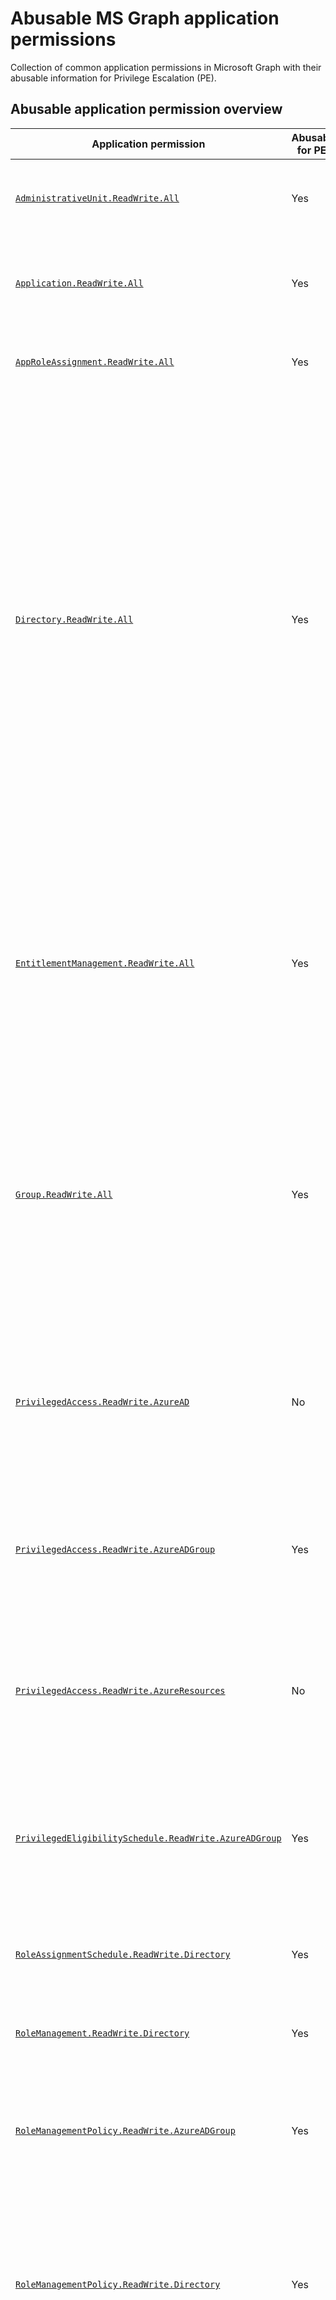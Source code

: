 # Abusable MS Graph application permissions

Collection of common application permissions in Microsoft Graph with their abusable information for Privilege Escalation (PE).


## Abusable application permission overview

| Application permission | Abusable for PE? | Explanation | Shortest path to Global Admin |
|---|---|---|---|
| [`AdministrativeUnit.ReadWrite.All`](https://learn.microsoft.com/en-us/graph/permissions-reference#administrativeunitreadwriteall) | Yes | Allows updating the membership of [Restricted Management Administrative Units (RMAU)](https://learn.microsoft.com/en-us/entra/identity/role-based-access-control/admin-units-restricted-management). | n/a <br> Note: can help leveraging other types of access to take over a Global Admin that is protected by a RMAU. |
| [`Application.ReadWrite.All`](https://learn.microsoft.com/en-us/graph/permissions-reference#applicationreadwriteall) | Yes | Allows taking over any SP by creating a new secret for them. Can also assign new application permissions, but *cannot* grant them. | Find and take over another SP with more abusable permissions. |
| [`AppRoleAssignment.ReadWrite.All`](https://learn.microsoft.com/en-us/graph/permissions-reference#approleassignmentreadwriteall) | Yes | Allows assigning any application role to any SP *without* requiring admin consent. | Assign the [`RoleManagement.ReadWrite.Directory`](https://learn.microsoft.com/en-us/graph/permissions-reference#rolemanagementreadwritedirectory) permission to a compromised SP and abuse that permission to escalate to Global Admin. |
| [`Directory.ReadWrite.All`](https://learn.microsoft.com/en-us/graph/permissions-reference#directoryreadwriteall) <a id='directory-readwrite-all'></a> | Yes | Allows controlling group membership for: <ul><li>Non-role-assignable security groups with assigned Azure roles</li><li>Non-role-assignable M365 groups</li><li>Dynamic M365 groups via user creation</li><li>Dynamic security groups with assigned Azure roles via user creation</li></ul> Note: only provides permissions on directory objects (e.g. users, groups, applications, etc.) but *not* role assignments. <br>Cannot control group membership for role-assignable groups. <br>Cannot control ownership of application objects and SPs. | Identify and add a controlled user account to a non-role-assignable group with Tier-0 Azure permissions. With the new Azure permissions, identify compute resources with an assigned MI that has abusable MS Graph application permissions. Leverage the MI to escalate to Global Admin. |
| [`EntitlementManagement.ReadWrite.All`](https://learn.microsoft.com/en-us/graph/permissions-reference#entitlementmanagementreadwriteall) | Yes | Allows updating the assignment policy of arbitrary access packages, to successfully request them from a controlled user account without approval. <br> Can create new access packages, but adding resources to it such as Entra roles and groups requires extra permissions such as [`Group.ReadWrite.All`](https://learn.microsoft.com/en-us/graph/permissions-reference#groupreadwriteall) ([more info](https://learn.microsoft.com/en-us/graph/api/entitlementmanagement-post-accesspackageresourcerequests?view=graph-rest-beta&tabs=http#request-body)). | Identify an access package providing access to a security group with an active Global Admin assignment. Add an assignment policy to the access package, so that the latter can be requested from a controlled user account, without manual approval. With the controlled user, request the access package and escalate to Global Admin via group membership. |
| [`Group.ReadWrite.All`](https://learn.microsoft.com/en-us/graph/permissions-reference#groupreadwriteall) | Yes | Allows controlling group membership for: <ul><li>Non-role-assignable security groups with assigned Azure roles</li><li>Non-role-assignable M365 groups (members can read all conversations within the team by default)</li></ul> | Same as [`Directory.ReadWrite.All`](#directory-readwrite-all). |
[`PrivilegedAccess.ReadWrite.AzureAD`](https://learn.microsoft.com/en-us/graph/permissions-reference#privilegedaccessreadwriteazuread) | No | Legacy <br> Note: probably allowed to assign any Entra role to any user, by creating an active PIM role assignment in PIM iteration 1, using delegated permissions. Does not seem to have ever been usable as application permission (only delegated). | n/a |
| [`PrivilegedAccess.ReadWrite.AzureADGroup`](https://learn.microsoft.com/en-us/graph/permissions-reference#privilegedaccessreadwriteazureadgroup) <a id='privilegedaccess-readwrite-azureadgroup'></a> | Yes | Allows controlling the membership of role-assignable groups. <br>**Note**: requires the target to have an active license for PIM. | Add a controlled user account to a group that is actively assigned the Global Admin role, re-authenticates with the account and escalates to Global Admin. <br> Note: if the active group assignment requires MFA, this path may need to be combined with the [`RoleManagementPolicy.ReadWrite.AzureADGroup`](https://learn.microsoft.com/en-us/graph/permissions-reference#rolemanagementpolicyreadwriteazureadgroup) permission to be successful, depending on how the controlled user account was compromised. |
| [`PrivilegedAccess.ReadWrite.AzureResources`](https://learn.microsoft.com/en-us/graph/permissions-reference#privilegedaccessreadwriteazureresources) | No | Legacy <br> Note: probably allowed to assign Azure roles to any user on any scope in PIM iteration 1 and [2](https://learn.microsoft.com/en-us/graph/api/governanceroleassignmentrequest-post?view=graph-rest-beta&tabs=http), using delegated permissions. Does not seem to have ever been usable as application permission (only delegated). | n/a |
| [`PrivilegedEligibilitySchedule.ReadWrite.AzureADGroup`](https://learn.microsoft.com/en-us/graph/permissions-reference#privilegedeligibilityschedulereadwriteazureadgroup) <a id='privilegedeligibilityschedule-readwrite-azureadgroup'></a> | Yes | Allows making any user eligible to a group with an active Entra role assignment. <br>**Note**: requires the target to have an active license for PIM. | Make a controlled user account eligible to a group that is actively assigned the Global Admin role. Activate the group membership and escalates to Global Admin. <br>Note: if the eligible assignment or membership activation requires to meet specific requirements such as admin approval, this path needs to be combined with the [`RoleManagementPolicy.ReadWrite.AzureADGroup`](#rolemanagementpolicy-readwrite-azureadgroup) permission to be successful. |
[`RoleAssignmentSchedule.ReadWrite.Directory`](https://learn.microsoft.com/en-us/graph/permissions-reference#roleassignmentschedulereadwritedirectory) | Yes | Allows assigning any Entra role to any user, by creating an active PIM role assignment. <br>**Note**: requires the target to have an active license for PIM. | Assign the Global Admin role to a controlled user account, re-authenticate with the account and escalate to Global Admin. <br> Note: if the active role assignment requires MFA, this path may need to be combined with the [RoleManagementPolicy.ReadWrite.Directory](#rolemanagementpolicy-readwrite-directory) permission to be successful, depending on how the controlled user account was compromised. |
| [`RoleManagement.ReadWrite.Directory`](https://learn.microsoft.com/en-us/graph/permissions-reference#rolemanagementreadwritedirectory) | Yes | Allows assigning any Entra role to any security principal. | Assign the Global Admin role to a controlled security principal, re-authenticate with the principal and escalate to Global Admin. |
| [`RoleManagementPolicy.ReadWrite.AzureADGroup`](https://learn.microsoft.com/en-us/graph/permissions-reference#rolemanagementpolicyreadwriteazureadgroup) <a id='rolemanagementpolicy-readwrite-azureadgroup'></a> | Yes | Allows removing security constrains such as MFA requirements or admin approval for PIM group assignments and activations. <br>**Note**: requires the target to have an active license for PIM. | Can help leveraging [`PrivilegedEligibilitySchedule.ReadWrite.AzureADGroup`](#privilegedeligibilityschedule-readwrite-azureadgroup). |
| [`RoleManagementPolicy.ReadWrite.Directory`](https://learn.microsoft.com/en-us/graph/permissions-reference#rolemanagementpolicyreadwritedirectory) <a id='rolemanagementpolicy-readwrite-directory'></a> | Yes | Allows removing security constrains such as MFA requirements or admin approval for Entra role assignments and activations. <br>**Note**: requires the target to have an active license for PIM. | TA has compromised user credentials for an account that is eligible to the Global Admin role. TA updates the role's policy, so that no requirement needs to be met to activate the role. TA activates the role and escalates to Global Admin. |
| [`User.ReadWrite.All`](https://learn.microsoft.com/en-us/graph/permissions-reference#userreadwriteall) | Yes | Allows editing sensitive properties of any user account, such as "Employee ID" or "Department", and exploit dynamic groups based on those properties. <br> Cannot reset user passwords, without the principal also being assigned an appropriate Entra role (e.g. User Administrator or Privileged Authentication Administrator). | Identify a dynamic group with a membership rule based on a user property (e.g. department) and with assigned Azure permissions. Update the appropriate property of a controlled user account accordingly, to become part of the dynamic group. With the new Azure permissions, identify compute resources with an assigned MI that has abusable MS Graph application permissions. Leverage the MI to escalate to Global Admin. |
